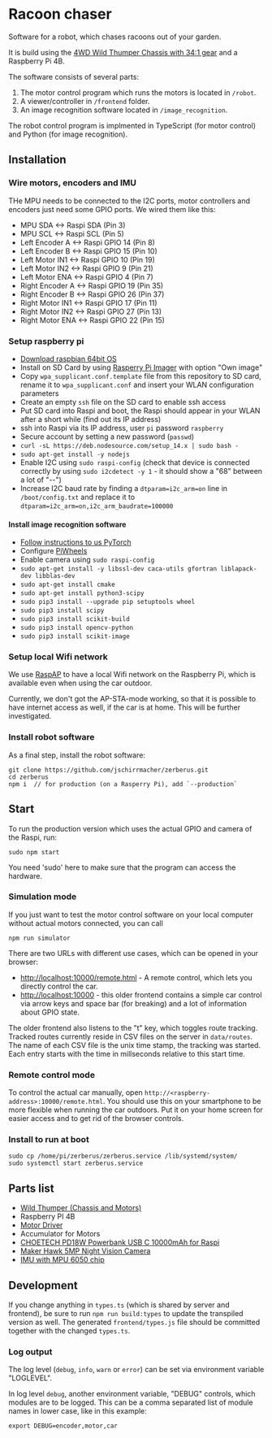 # Racoon chaser

Software for a robot, which chases racoons out of your garden.

It is build using the [4WD Wild Thumper Chassis with 34:1 gear](https://www.pololu.com/product/1566) and a Raspberry Pi 4B.

The software consists of several parts:

1. The motor control program which runs the motors is located in `/robot`.
2. A viewer/controller in `/frontend` folder.
3. An image recognition software located in `/image_recognition`.

The robot control program is implmented in TypeScript (for motor control) and Python (for image recognition).

## Installation

### Wire motors, encoders and IMU

THe MPU needs to be connected to the I2C ports, motor controllers and encoders just need some GPIO ports. We wired them like this:

- MPU SDA <-> Raspi SDA (Pin 3)
- MPU SCL <-> Raspi SCL (Pin 5)
- Left Encoder A <-> Raspi GPIO 14 (Pin 8)
- Left Encoder B <-> Raspi GPIO 15 (Pin 10)
- Left Motor IN1 <-> Raspi GPIO 10 (Pin 19)
- Left Motor IN2 <-> Raspi GPIO 9 (Pin 21)
- Left Motor ENA <-> Raspi GPIO 4 (Pin 7)
- Right Encoder A <-> Raspi GPIO 19 (Pin 35)
- Right Encoder B <-> Raspi GPIO 26 (Pin 37)
- Right Motor IN1 <-> Raspi GPIO 17 (Pin 11)
- Right Motor IN2 <-> Raspi GPIO 27 (Pin 13)
- Right Motor ENA <-> Raspi GPIO 22 (Pin 15)

### Setup raspberry pi

- [Download raspbian 64bit OS](https://downloads.raspberrypi.org/raspios_arm64/images/)
- Install on SD Card by using [Rasperry Pi Imager](https://www.raspberrypi.org/software/) with option "Own image"
- Copy `wpa_supplicant.conf.template` file from this repository to SD card, rename it to `wpa_supplicant.conf` and insert your WLAN configuration parameters
- Create an empty `ssh` file on the SD card to enable ssh access
- Put SD card into Raspi and boot, the Raspi should appear in your WLAN after a short while (find out its IP address)
- ssh into Raspi via its IP address, user `pi` password `raspberry`
- Secure account by setting a new password (`passwd`)
- `curl -sL https://deb.nodesource.com/setup_14.x | sudo bash -`
- `sudo apt-get install -y nodejs`
- Enable I2C using `sudo raspi-config` (check that device is connected correctly by using `sudo i2cdetect -y 1` - it should show a "68" between a lot of "--")
- Increase I2C baud rate by finding a `dtparam=i2c_arm=on` line in `/boot/config.txt` and replace it to `dtparam=i2c_arm=on,i2c_arm_baudrate=100000`

#### Install image recognition software

- [Follow instructions to us PyTorch](https://mathinf.eu/pytorch/arm64/)
- Configure [PiWheels](https://www.piwheels.org/)
- Enable camera using `sudo raspi-config`
- `sudo apt-get install -y libssl-dev caca-utils gfortran liblapack-dev libblas-dev`
- `sudo apt-get install cmake`
- `sudo apt-get install python3-scipy`
- `sudo pip3 install --upgrade pip setuptools wheel`
- `sudo pip3 install scipy`
- `sudo pip3 install scikit-build`
- `sudo pip3 install opencv-python`
- `sudo pip3 install scikit-image`

### Setup local Wifi network

We use [RaspAP](https://raspap.com/) to have a local Wifi network on the Raspberry Pi, which is available
even when using the car outdoor.

Currently, we don't got the AP-STA-mode working, so that it is possible to have internet access as well, if the car is at home. This will be further investigated.

### Install robot software

As a final step, install the robot software:

    git clone https://github.com/jschirrmacher/zerberus.git
    cd zerberus
    npm i  // for production (on a Rasperry Pi), add `--production`

## Start

To run the production version which uses the actual GPIO and camera of the Raspi, run:

    sudo npm start

You need 'sudo' here to make sure that the program can access the hardware.

### Simulation mode

If you just want to test the motor control software on your local computer without actual motors connected, you can call

    npm run simulator

There are two URLs with different use cases, which can be opened in your browser:

- [http://localhost:10000/remote.html](http://localhost:10000/remote.html) - A remote control, which lets you directly control the car.
- [http://localhost:10000](http://localhost:10000) - this older frontend contains a simple car control via arrow keys and space bar (for breaking) and a lot of information about GPIO state.

The older frontend also listens to the "t" key, which toggles route tracking. Tracked routes currently reside in CSV files on the server in `data/routes`. The name of each CSV file is the unix time stamp, the tracking was started. Each entry starts with the time in millseconds relative to this start time.

### Remote control mode

To control the actual car manually, open `http://<raspberry-address>:10000/remote.html`. You should use this on your smartphone to be more flexible when running the car outdoors. Put it on your home screen
for easier access and to get rid of the browser controls.

### Install to run at boot

    sudo cp /home/pi/zerberus/zerberus.service /lib/systemd/system/
    sudo systemctl start zerberus.service 

## Parts list

- [Wild Thumper (Chassis and Motors)](https://www.pololu.com/product/1566)
- Raspberry PI 4B
- [Motor Driver](https://www.handsontec.com/dataspecs/module/7A-160W%20motor%20control.pdf)
- Accumulator for Motors
- [CHOETECH PD18W Powerbank USB C 10000mAh for Raspi](https://www.choetech.com/product/b622-10000mah-5v-2.4a-portable-power-bank-black.html)
- [Maker Hawk 5MP Night Vision Camera](https://www.amazon.de/gp/product/B071718FDK/)
- [IMU with MPU 6050 chip](https://www.conrad.de/de/p/joy-it-mpu6050-beschleunigungs-sensor-1-st-passend-fuer-entwicklungskits-micro-bit-arduino-raspberry-pi-rock-pi-2136256.html)

## Development

If you change anything in `types.ts` (which is shared by server and frontend), be sure to run `npm run build:types` to update the transpiled version as well. The generated `frontend/types.js` file should be committed together with the changed `types.ts`.

### Log output

The log level (`debug`, `info`, `warn` or `error`) can be set via environment variable "LOGLEVEL".

In log level `debug`, another environment variable, "DEBUG" controls, which modules are to be logged. This can be a comma separated list of module names in lower case, like in this example:

    export DEBUG=encoder,motor,car
